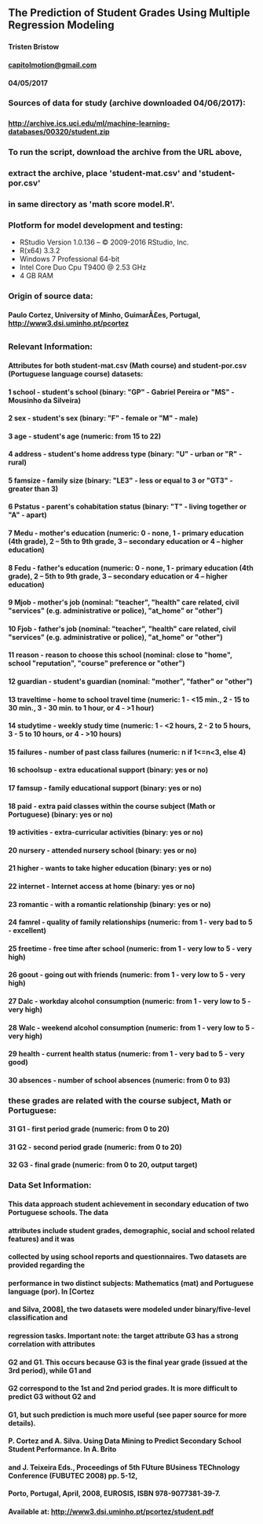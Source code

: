 ## The Prediction of Student Grades Using Multiple Regression Modeling 
###  
#### Tristen Bristow  
#### capitolmotion@gmail.com  
#### 04/05/2017  
###  
### Sources of data for study (archive downloaded 04/06/2017):     
### 
#### http://archive.ics.uci.edu/ml/machine-learning-databases/00320/student.zip  
###  
###  To run the script, download the archive from the URL above,  
###  extract the archive, place 'student-mat.csv' and 'student-por.csv'  
###	 in same directory as 'math score model.R'.  
###  
### Plotform for model development and testing:  
- RStudio Version 1.0.136 – © 2009-2016 RStudio, Inc.  
- R(x64) 3.3.2  
- Windows 7 Professional 64-bit  
- Intel Core Duo Cpu T9400  @ 2.53 GHz  
- 4 GB RAM  
###  
### Origin of source data:  
#### Paulo Cortez, University of Minho, GuimarÃ£es, Portugal, http://www3.dsi.uminho.pt/pcortez  
##  
##  
##  
### Relevant Information:  
#### Attributes for both student-mat.csv (Math course) and student-por.csv (Portuguese language course) datasets:  
#### 1 school - student's school (binary: "GP" - Gabriel Pereira or "MS" - Mousinho da Silveira)  
#### 2 sex - student's sex (binary: "F" - female or "M" - male)  
#### 3 age - student's age (numeric: from 15 to 22)  
#### 4 address - student's home address type (binary: "U" - urban or "R" - rural)  
#### 5 famsize - family size (binary: "LE3" - less or equal to 3 or "GT3" - greater than 3)  
#### 6 Pstatus - parent's cohabitation status (binary: "T" - living together or "A" - apart)  
#### 7 Medu - mother's education (numeric: 0 - none,  1 - primary education (4th grade), 2 – 5th to 9th grade, 3 – secondary education or 4 – higher education)  
#### 8 Fedu - father's education (numeric: 0 - none,  1 - primary education (4th grade), 2 – 5th to 9th grade, 3 – secondary education or 4 – higher education)  
#### 9 Mjob - mother's job (nominal: "teacher", "health" care related, civil "services" (e.g. administrative or police), "at_home" or "other")  
#### 10 Fjob - father's job (nominal: "teacher", "health" care related, civil "services" (e.g. administrative or police), "at_home" or "other")  
#### 11 reason - reason to choose this school (nominal: close to "home", school "reputation", "course" preference or "other")  
#### 12 guardian - student's guardian (nominal: "mother", "father" or "other")  
#### 13 traveltime - home to school travel time (numeric: 1 - <15 min., 2 - 15 to 30 min., 3 - 30 min. to 1 hour, or 4 - >1 hour)  
#### 14 studytime - weekly study time (numeric: 1 - <2 hours, 2 - 2 to 5 hours, 3 - 5 to 10 hours, or 4 - >10 hours)  
#### 15 failures - number of past class failures (numeric: n if 1<=n<3, else 4)  
#### 16 schoolsup - extra educational support (binary: yes or no)  
#### 17 famsup - family educational support (binary: yes or no)  
#### 18 paid - extra paid classes within the course subject (Math or Portuguese) (binary: yes or no)  
#### 19 activities - extra-curricular activities (binary: yes or no)  
#### 20 nursery - attended nursery school (binary: yes or no)  
#### 21 higher - wants to take higher education (binary: yes or no)  
#### 22 internet - Internet access at home (binary: yes or no)  
#### 23 romantic - with a romantic relationship (binary: yes or no)  
#### 24 famrel - quality of family relationships (numeric: from 1 - very bad to 5 - excellent)  
#### 25 freetime - free time after school (numeric: from 1 - very low to 5 - very high)  
#### 26 goout - going out with friends (numeric: from 1 - very low to 5 - very high)  
#### 27 Dalc - workday alcohol consumption (numeric: from 1 - very low to 5 - very high)  
#### 28 Walc - weekend alcohol consumption (numeric: from 1 - very low to 5 - very high)  
#### 29 health - current health status (numeric: from 1 - very bad to 5 - very good)  
#### 30 absences - number of school absences (numeric: from 0 to 93)  

###  these grades are related with the course subject, Math or Portuguese:  
#### 31 G1 - first period grade (numeric: from 0 to 20)  
#### 31 G2 - second period grade (numeric: from 0 to 20)  
#### 32 G3 - final grade (numeric: from 0 to 20, output target)  

### Data Set Information:

#### This data approach student achievement in secondary education of two Portuguese schools. The data  
#### attributes include student grades, demographic, social and school related features) and it was  
#### collected by using school reports and questionnaires. Two datasets are provided regarding the  
#### performance in two distinct subjects: Mathematics (mat) and Portuguese language (por). In [Cortez  
#### and Silva, 2008], the two datasets were modeled under binary/five-level classification and  
#### regression tasks. Important note: the target attribute G3 has a strong correlation with attributes  
#### G2 and G1. This occurs because G3 is the final year grade (issued at the 3rd period), while G1 and  
#### G2 correspond to the 1st and 2nd period grades. It is more difficult to predict G3 without G2 and  
#### G1, but such prediction is much more useful (see paper source for more details).  

#### P. Cortez and A. Silva. Using Data Mining to Predict Secondary School Student Performance. In A. Brito  
#### and J. Teixeira Eds., Proceedings of 5th FUture BUsiness TEChnology Conference (FUBUTEC 2008) pp. 5-12,  
#### Porto, Portugal, April, 2008, EUROSIS, ISBN 978-9077381-39-7.  
#### Available at: http://www3.dsi.uminho.pt/pcortez/student.pdf  
